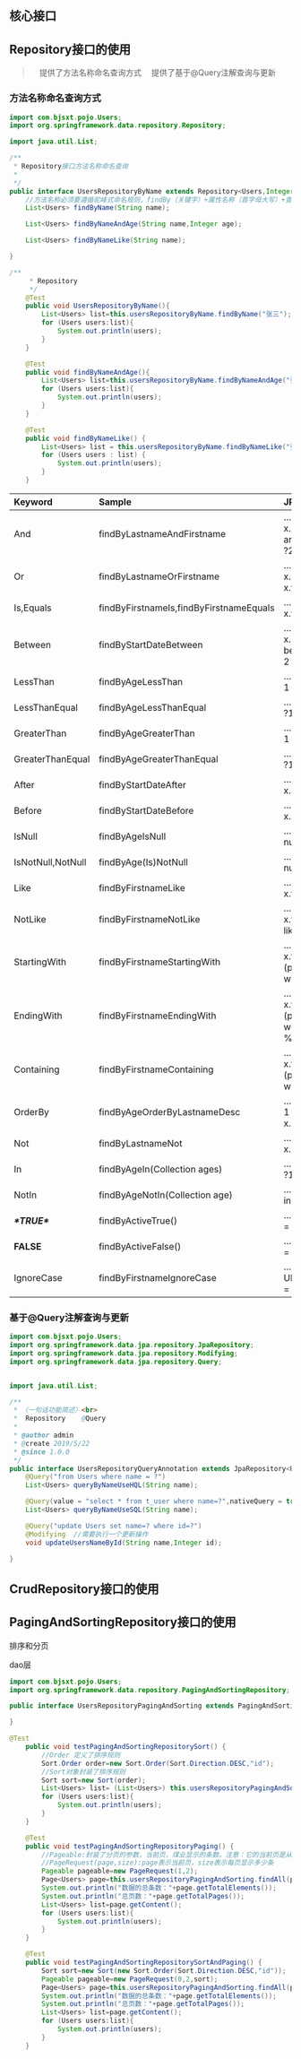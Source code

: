 ## 核心接口

## Repository接口的使用

>  提供了方法名称命名查询方式
>  提供了基于@Query注解查询与更新

### 方法名称命名查询方式

```java
import com.bjsxt.pojo.Users;
import org.springframework.data.repository.Repository;

import java.util.List;

/**
 * Repository接口方法名称命名查询
 *
 */
public interface UsersRepositoryByName extends Repository<Users,Integer> {
    //方法名称必须要遵循驼峰式命名规则，findBy（关键字）+属性名称（首字母大写）+查询条件（首字母大写）
    List<Users> findByName(String name);

    List<Users> findByNameAndAge(String name,Integer age);

    List<Users> findByNameLike(String name);

}
```

```java
/**
	 * Repository
	 */
	@Test
	public void UsersRepositoryByName(){
		List<Users> list=this.usersRepositoryByName.findByName("张三");
		for (Users users:list){
			System.out.println(users);
		}
	}

	@Test
	public void findByNameAndAge(){
		List<Users> list=this.usersRepositoryByName.findByNameAndAge("张三",20);
		for (Users users:list){
			System.out.println(users);
		}
	}

	@Test
	public void findByNameLike() {
		List<Users> list = this.usersRepositoryByName.findByNameLike("张%");
		for (Users users : list) {
			System.out.println(users);
		}
	}

```



| Keyword           | Sample                                  | JPQL snippet                                                 |
| :---------------- | :-------------------------------------- | :----------------------------------------------------------- |
| And               | findByLastnameAndFirstname              | … where x.lastname = ?1 and x.firstname = ?2                 |
| Or                | findByLastnameOrFirstname               | … where x.lastname = ?1 or x.firstname = ?2                  |
| Is,Equals         | findByFirstnameIs,findByFirstnameEquals | … where x.firstname = ?1                                     |
| Between           | findByStartDateBetween                  | … where x.startDate between ?1 and ?2                        |
| LessThan          | findByAgeLessThan                       | … where x.age < ?1                                           |
| LessThanEqual     | findByAgeLessThanEqual                  | … where x.age ⇐ ?1                                           |
| GreaterThan       | findByAgeGreaterThan                    | … where x.age > ?1                                           |
| GreaterThanEqual  | findByAgeGreaterThanEqual               | … where x.age >= ?1                                          |
| After             | findByStartDateAfter                    | … where x.startDate > ?1                                     |
| Before            | findByStartDateBefore                   | … where x.startDate < ?1                                     |
| IsNull            | findByAgeIsNull                         | … where x.age is null                                        |
| IsNotNull,NotNull | findByAge(Is)NotNull                    | … where x.age not null                                       |
| Like              | findByFirstnameLike                     | … where x.firstname like ?1                                  |
| NotLike           | findByFirstnameNotLike                  | … where x.firstname not like ?1                              |
| StartingWith      | findByFirstnameStartingWith             | … where x.firstname like ?1 (parameter bound with appended %) |
| EndingWith        | findByFirstnameEndingWith               | … where x.firstname like ?1 (parameter bound with prepended %) |
| Containing        | findByFirstnameContaining               | … where x.firstname like ?1 (parameter bound wrapped in %)   |
| OrderBy           | findByAgeOrderByLastnameDesc            | … where x.age = ?1 order by x.lastname desc                  |
| Not               | findByLastnameNot                       | … where x.lastname <> ?1                                     |
| In                | findByAgeIn(Collection ages)            | … where x.age in ?1                                          |
| NotIn             | findByAgeNotIn(Collection age)          | … where x.age not in ?1                                      |
| ***\*TRUE\****    | findByActiveTrue()                      | … where x.active = true                                      |
| **FALSE**         | findByActiveFalse()                     | … where x.active = false                                     |
| IgnoreCase        | findByFirstnameIgnoreCase               | … where UPPER(x.firstame) = UPPER(?1)                        |

### 基于@Query注解查询与更新

```java
import com.bjsxt.pojo.Users;
import org.springframework.data.jpa.repository.JpaRepository;
import org.springframework.data.jpa.repository.Modifying;
import org.springframework.data.jpa.repository.Query;


import java.util.List;

/**
 * 〈一句话功能简述〉<br> 
 *  Repository    @Query
 *
 * @author admin
 * @create 2019/5/22
 * @since 1.0.0
 */
public interface UsersRepositoryQueryAnnotation extends JpaRepository<Users,Integer> {
    @Query("from Users where name = ?")
    List<Users> queryByNameUseHQL(String name);

    @Query(value = "select * from t_user where name=?",nativeQuery = true)
    List<Users> queryByNameUseSQL(String name);

    @Query("update Users set name=? where id=?")
    @Modifying  //需要执行一个更新操作
    void updateUsersNameById(String name,Integer id);

}
```

## CrudRepository接口的使用



## PagingAndSortingRepository接口的使用

排序和分页

dao层

```java
import com.bjsxt.pojo.Users;
import org.springframework.data.repository.PagingAndSortingRepository;

public interface UsersRepositoryPagingAndSorting extends PagingAndSortingRepository<Users,Integer> {

}
```

```java
@Test
	public void testPagingAndSortingRepositorySort() {
		//Order	定义了排序规则
		Sort.Order order=new Sort.Order(Sort.Direction.DESC,"id");
		//Sort对象封装了排序规则
		Sort sort=new Sort(order);
		List<Users> list= (List<Users>) this.usersRepositoryPagingAndSorting.findAll(sort);
		for (Users users:list){
			System.out.println(users);
		}
	}

	@Test
	public void testPagingAndSortingRepositoryPaging() {
		//Pageable:封装了分页的参数，当前页，煤业显示的条数。注意：它的当前页是从0开始
		//PageRequest(page,size):page表示当前页，size表示每页显示多少条
		Pageable pageable=new PageRequest(1,2);
		Page<Users> page=this.usersRepositoryPagingAndSorting.findAll(pageable);
		System.out.println("数据的总条数："+page.getTotalElements());
		System.out.println("总页数："+page.getTotalPages());
		List<Users> list=page.getContent();
		for (Users users:list){
			System.out.println(users);
		}
	}

	@Test
	public void testPagingAndSortingRepositorySortAndPaging() {
		Sort sort=new Sort(new Sort.Order(Sort.Direction.DESC,"id"));
		Pageable pageable=new PageRequest(0,2,sort);
		Page<Users> page=this.usersRepositoryPagingAndSorting.findAll(pageable);
		System.out.println("数据的总条数："+page.getTotalElements());
		System.out.println("总页数："+page.getTotalPages());
		List<Users> list=page.getContent();
		for (Users users:list){
			System.out.println(users);
		}
	}
```

